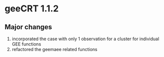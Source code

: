 # geeCRT 1.1.2

## Major changes

1. incorporated the case with only 1 observation for a cluster for individual GEE functions
2. refactored the geemaee related functions
